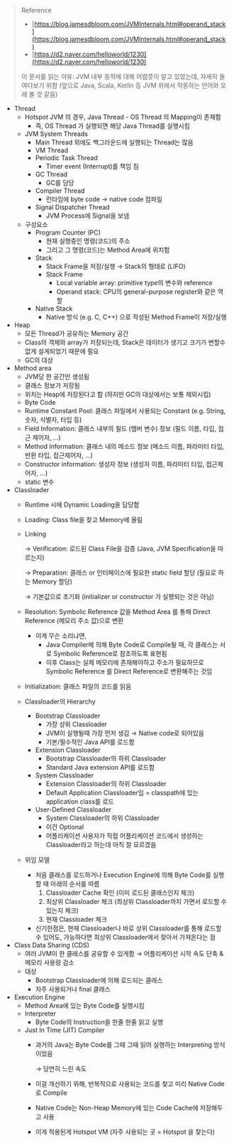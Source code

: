 > Reference
> - [https://blog.jamesdbloom.com/JVMInternals.html#operand_stack](https://blog.jamesdbloom.com/JVMInternals.html#operand_stack)
> - [https://d2.naver.com/helloworld/1230](https://d2.naver.com/helloworld/1230)
> 
> 이 문서를 읽는 이유: JVM 내부 동작에 대해 어렴풋이 알고 있었는데, 자세히 들여다보기 위함
> (앞으로 Java, Scala, Kotlin 등 JVM 위에서 작동하는 언어와 오래 볼 것 같음)
> 
- Thread
    - Hotspot JVM 의 경우, Java Thread - OS Thread 의 Mapping이 존재함
        - 즉, OS Thread 가 실행되면 해당 Java Thread를 실행시킴
    - JVM System Threads
        - Main Thread 외에도 백그라운드에 실행되는 Thread는 많음
        - VM Thread
        - Periodic Task Thread
            - Timer event (Interrupt)를 책임 짐
        - GC Thread
            - GC를 담당
        - Compiler Thread
            - 런타임에 byte code → native code 컴파일
        - Signal Dispatcher Thread
            - JVM Process에 Signal을 보냄
    - 구성요소
        - Program Counter (PC)
            - 현재 실행중인 명령(코드)의 주소
            - 그리고 그 명령(코드)는 Method Area에 위치함
        - Stack
            - Stack Frame을 저장/실행 → Stack의 형태로 (LIFO)
            - Stack Frame
                - Local variable array: primitive type의 변수와 reference
                - Operand stack: CPU의 general-purpose register와 같은 역할
        - Native Stack
            - Native 방식 (e.g. C, C++) 으로 작성된 Method Frame이 저장/실행
- Heap
    - 모든 Thread가 공유하는 Memory 공간
    - Class의 객체와 array가 저장되는데, Stack은 데이터가 생기고 크기가 변할수 없게 설게되었기 때문에 필요
    - GC의 대상
- Method area
    - JVM당 한 공간만 생성됨
    - 클래스 정보가 저장됨
    - 위치는 Heap에 저장된다고 함 (하지만 GC의 대상에서는 보통 제외시킴)
    - Byte Code
    - Runtime Constant Pool: 클래스 파일에서 사용되는 Constant (e.g. String, 숫자, 식별자, 타입 등)
    - Field Information: 클래스 내부의 필드 (멤버 변수) 정보 (필드 이름, 타입, 접근 제어자, …)
    - Method Information: 클래스 내의 메소드 정보 (메소드 이름, 파라미터 타입, 반환 타입, 접근제어자, …)
    - Constructor information: 생성자 정보 (생성자 이름, 파라미터 타입, 접근제어자, …)
    - static 변수
- Classloader
    - Runtime 시에 Dynamic Loading을 담당함
    - Loading: Class file을 찾고 Memory에 올림
    - Linking
        
        → Verification: 로드된 Class File을 검증 (Java, JVM Specification을 따르는지)
        
        → Preparation: 클래스 or 인터페이스에 필요한 static field 할당 (필요로 하는 Memory 할당)
        
        → 기본값으로 초기화 (initializer or constructor 가 실행되는 것은 아님)
        
    - Resolution: Symbolic Reference 값을 Method Area 를 통해 Direct Reference (메모리 주소 값)으로 변환
        - 이게 무슨 소리냐면,
            - Java Compiler에 의해 Byte Code로 Compile될 때, 각 클래스는 서로 Symbolic Reference로 참조하도록 표현됨
            - 이후 Class는 실제 메모리에 존재해야하고 주소가 필요하므로 Symbolic Reference 를 Direct Reference로 변환해주는 것임
    - Initialization: 클래스 파일의 코드를 읽음
    - Classloader의 Hierarchy
        - Bootstrap Classloader
            - 가장 상위 Classloader
            - JVM이 실행될때 가장 먼저 생김 → Native code로 되어있음
            - 기본/필수적인 Java API를 로드함
        - Extension Classloader
            - Bootstrap Classloader의 하위 Classloader
            - Standard Java extension API를 로드함
        - System Classloader
            - Extension Classloader의 하위 Classloader
            - Default Application Classloader임 = classpath에 있는 application class를 로드
        - User-Defined Classloader
            - System Classloader의 하위 Classloader
            - 이건 Optional
            - 어플리케이션 사용자가 직접 어플리케이션 코드에서 생성하는 Classloader라고 하는데 아직 잘 모르겠음
    - 위임 모델
        - 처음 클래스를 로드하거나 Execution Engine에 의해 Byte Code를 실행할 때 아래의 순서를 따름
            1. Classloader Cache 확인 (이미 로드된 클래스인지 체크)
            2. 최상위 Classloader 체크 (최상위 Classloader까지 가면서 로드할 수 있는지 체크)
            3. 현재 Classloader 체크
        - 신기한점은, 현재 Classloader나 바로 상위 Classloader를 통해 로드할 수 있어도, 가능하다면 최상위 Classloader에서 찾아서 가져온다는 점
- Class Data Sharing (CDS)
    - 여러 JVM이 한 클래스를 공유할 수 있게함 → 어플리케이션 시작 속도 단축 & 메모리 사용량 감소
    - 대상
        - Bootstrap Classloader에 의해 로드되는 클래스
        - 자주 사용되거나 final 클래스
- Execution Engine
    - Method Area에 있는 Byte Code를 실행시킴
    - Interpreter
        - Byte Code의 Instruction을 한줄 한줄 읽고 실행
    - Just In Time (JIT) Compiler
        - 과거의 Java는 Byte Code를 그때 그때 읽어 실행하는 Interpreting 방식이었음
            
            → 당연히 느린 속도
            
        - 이걸 개선하기 위해, 반복적으로 사용되는 코드를 찾고 미리 Native Code로 Compile
        - Native Code는 Non-Heap Memory에 있는 Code Cache에 저장해두고 사용
        - 이게 적용된게 Hotspot VM (자주 사용되는 곳 = Hotspot 을 찾는다)